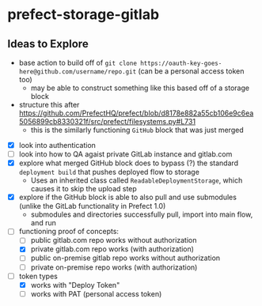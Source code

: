 # prefect-storage-gitlab

## Ideas to Explore
- base action to build off of `git clone https://oauth-key-goes-here@github.com/username/repo.git` (can be a personal access token too)
  - may be able to construct something like this based off of a storage block
- structure this after https://github.com/PrefectHQ/prefect/blob/d8178e882a55cb106e9c6ea5056899cb8330321f/src/prefect/filesystems.py#L731
  - this is the similarly functioning `GitHub` block that was just merged
- [x] look into authentication
- [ ] look into how to QA agaist private GitLab instance and gitlab.com
- [x] explore what merged GitHub block does to bypass (?) the standard `deployment build` that pushes deployed flow to storage
  - Uses an inherited class called `ReadableDeploymentStorage`, which causes it to skip the upload step
- [x] explore if the GitHub block is able to also pull and use submodules (unlike the GitLab functionality in Prefect 1.0)
  - submodules and directories successfully pull, import into main flow, and run
- [ ] functioning proof of concepts:
  - [ ] public gitlab.com repo works without authorization
  - [x] private gitlab.com repo works (with authorization)
  - [ ] public on-premise gitlab repo works without authorization
  - [ ] private on-premise repo works (with authorization)
- [ ] token types
  - [x] works with "Deploy Token"
  - [ ] works with PAT (personal access token)